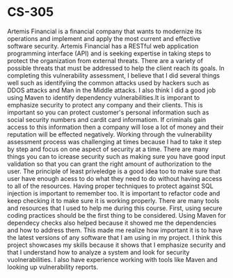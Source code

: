 # CS-305

Artemis Financial is a financial company that wants to modernize its operations and implement and apply the most current and effective software security. Artemis Financial has a RESTful web application programming interface (API) and is seeking expertise in taking steps to protect the organization from external threats. There are a variety of possible threats that must be addressed to help the client reach its goals. In completing this vulnerability assessment, I believe that I did several things well such as identifyiing the common attacks used by hackers such as DDOS attacks and Man in the Middle attacks. I also think I did a good job using Maven to identify dependency vulnerabilities.It is imporant to emphasize security to protect any company and their clients. This is important so you can protect customer's personal information such as social security numbers and cardit card informatiom. If criminals gain access to this information then a company will lose a lot of money and their reputation will be effected negatively. Working through the vulnerability assessment process was challenging at times because I had to take it step by step and focus on one aspect of security at a time. There are many things you can to icrease security such as making sure you have good input validation  so that you can grant the right amount of authorization to the user. The principle of least priveledge is a good idea too to make sure that user have enough acess to do what they need to do without having access to all of the resources. Having proper techniques to protect against SQL injection is important to remember too. It is important to refactor code and keep checking it to make sure it is working properly. There are many tools and resources that I used to help me during this course. First, using secure coding practices should be the first thing to be considered. Using Maven for dependecy checks also helped because it showed me the dependencies and how to address them. This made me realize how important it is to have the latest versions of any software that I am using in my project. I think this project showcases my skills because it shows that I emphasize security and that I understand how to analyze a system and look for security vuolnerabilities. I also have experience working with tools like Maven and looking up vulnerability reports.
